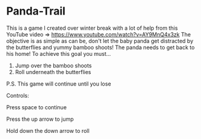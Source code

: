 # Panda-Trail

This is a game I created over winter break with a lot of help from this YouTube video => https://www.youtube.com/watch?v=AY9MnQ4x3zk
The objective is as simple as can be, don't let the baby panda get distracted by the butterflies and yummy bamboo shoots! The panda needs to get back to his home!
To achieve this goal you must...
1. Jump over the bamboo shoots
2. Roll underneath the butterflies

P.S. This game will continue until you lose

Controls:

Press space to continue

Press the up arrow to jump

Hold down the down arrow to roll
